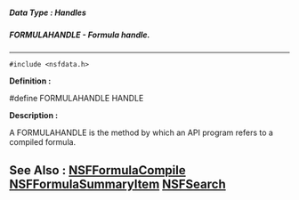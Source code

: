 ##### Data Type : Handles
##### FORMULAHANDLE - Formula handle.
---
```
#include <nsfdata.h>
```

**Definition :**

#define FORMULAHANDLE HANDLE

**Description :**

A FORMULAHANDLE is the method by which an API program refers to a compiled formula. 


**See Also :**
[NSFFormulaCompile](/domino-c-api-docs/reference/Func/NSFFormulaCompile)
[NSFFormulaSummaryItem](/domino-c-api-docs/reference/Func/NSFFormulaSummaryItem)
[NSFSearch](/domino-c-api-docs/reference/Func/NSFSearch)
---
